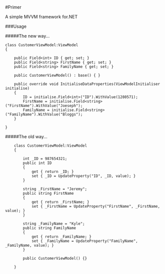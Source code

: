 #Primer

A simple MVVM framework for.NET

###Usage

#####The new way...

    class CustomerViewModel:ViewModel
    {
    
        public Field<int> ID { get; set; }
        public Field<string> FirstName { get; set; }
        public Field<string> FamilyName { get; set; }
        
        public CustomerViewModel() : base() { }

        public override void InitialiseDataProperties(ViewModelInitialiser initialise)
        {
            ID = initialise.Field<int>("ID").WithValue(1280571);
            FirstName = initialise.Field<string>("FirstName").WithValue("Joeseph");
            FamilyName = initialise.Field<string>("FamilyName").WithValue("Bloggs");
        }
  
    }
    
#####The old way...

        class CustomerViewModel:ViewModel
        {
    
            int _ID = 987654321;
            public int ID
            {
                get { return _ID; }
                set { _ID = UpdateProperty("ID", _ID, value); }
            }
            
            string _FirstName = "Jeremy";
            public string FirstName
            {
                get { return _FirstName; }
                set { _FirstName = UpdateProperty("FirstName", _FirstName, value); }
            }
            
            string _FamilyName = "Kyle";
            public string FamilyName
            {
                get { return _FamilyName; }
                set { _FamilyName = UpdateProperty("FamilyName", _FamilyName, value); }
            }
            
            public CustomerViewModel() {}
        
        }
